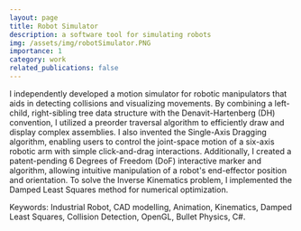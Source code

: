 ```yaml
---
layout: page
title: Robot Simulator
description: a software tool for simulating robots
img: /assets/img/robotSimulator.PNG
importance: 1
category: work
related_publications: false
---
```


I independently developed a motion simulator for robotic manipulators that aids in detecting collisions and visualizing movements. By combining a left-child, right-sibling tree data structure with the Denavit-Hartenberg (DH) convention, I utilized a preorder traversal algorithm to efficiently draw and display complex assemblies. I also invented the Single-Axis Dragging algorithm, enabling users to control the joint-space motion of a six-axis robotic arm with simple click-and-drag interactions. Additionally, I created a patent-pending 6 Degrees of Freedom (DoF) interactive marker and algorithm, allowing intuitive manipulation of a robot's end-effector position and orientation. To solve the Inverse Kinematics problem, I implemented the Damped Least Squares method for numerical optimization.

Keywords: Industrial Robot, CAD modelling, Animation, Kinematics, Damped Least Squares, Collision Detection, OpenGL, Bullet Physics, C#.